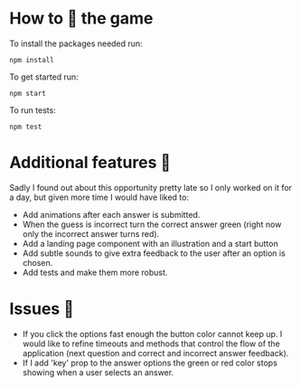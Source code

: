 # How to :running: the game

To install the packages needed run:
```
npm install
```
To get started run:

```
npm start
```
To run tests:

```
npm test
```


# Additional features :dizzy:

Sadly I found out about this opportunity pretty late so I only worked on it for a day, but given more time I would have liked to:

- Add animations after each answer is submitted.
- When the guess is incorrect turn the correct answer green (right now only the incorrect answer turns red).
- Add a landing page component with an illustration and a start button
- Add subtle sounds to give extra feedback to the user after an option is chosen.
- Add tests and make them more robust.



# Issues :space_invader:

- If you click the options fast enough the button color cannot keep up. I would like to refine timeouts and methods that control the flow of the application (next question and correct and incorrect answer feedback).
- If I add 'key' prop to the answer options the green or red color stops showing when a user selects an answer.

